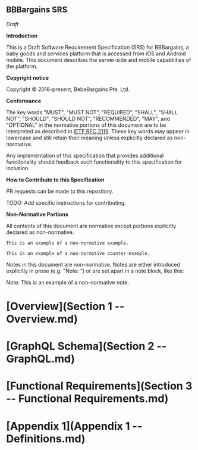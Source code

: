 BBBargains SRS
-------

*Draft*

**Introduction**

This is a Draft Software Requirement Specification (SRS) for BBBargains, a baby
goods and services platform that is accessed from iOS and Android mobile. This
document describes the server-side and mobile capabilities of the platform.

**Copyright notice**

Copyright © 2018-present, BebeBargains Pte. Ltd.

**Conformance**

The key words "MUST", "MUST NOT", "REQUIRED", "SHALL", "SHALL NOT", "SHOULD",
"SHOULD NOT", "RECOMMENDED",  "MAY", and "OPTIONAL" in the normative portions of
this document are to be interpreted as described in [IETF RFC 2119](https://tools.ietf.org/html/rfc2119).
These key words may appear in lowercase and still retain their meaning unless
explicitly declared as non-normative.

Any implementation of this specification that provides additional functionality
should feedback such functionality to this specification for inclusion.

**How to Contribute to this Specification**

PR requests can be made to this repository.

TODO: Add specific instructions for contributing.

**Non-Normative Portions**

All contents of this document are normative except portions explicitly
declared as non-normative.

```example
This is an example of a non-normative example.
```

```counter-example
This is an example of a non-normative counter-example.
```

Notes in this document are non-normative. Notes are either introduced explicitly
in prose (e.g. "Note: ") or are set apart in a note block, like this:

Note: This is an example of a non-normative note.

# [Overview](Section 1 -- Overview.md)

# [GraphQL Schema](Section 2 -- GraphQL.md)

# [Functional Requirements](Section 3 -- Functional Requirements.md)

# [Appendix 1](Appendix 1 -- Definitions.md)
